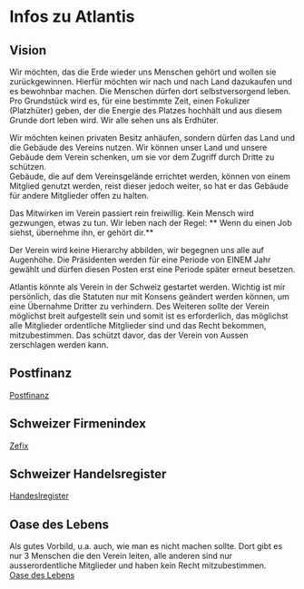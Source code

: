 # Infos zu Atlantis

## Vision
Wir möchten, das die Erde wieder uns Menschen gehört und wollen sie zurückgewinnen.
Hierfür möchten wir nach und nach Land dazukaufen und es bewohnbar machen. Die Menschen dürfen dort selbstversorgend leben.
Pro Grundstück wird es, für eine bestimmte Zeit, einen Fokulizer (Platzhüter) geben, der die Energie des Platzes hochhält und aus diesem Grunde dort leben wird. 
Wir alle sehen uns als Erdhüter.

Wir möchten keinen privaten Besitz anhäufen, sondern dürfen das Land und die Gebäude des Vereins nutzen. Wir können unser Land und unsere Gebäude dem Verein schenken, um sie vor dem Zugriff durch Dritte zu schützen.  
Gebäude, die auf dem Vereinsgelände errichtet werden, können von einem Mitglied genutzt werden, reist dieser jedoch weiter, so hat er das Gebäude für andere Mitglieder offen zu halten.

Das Mitwirken im Verein passiert rein freiwillig. Kein Mensch wird gezwungen, etwas zu tun.
Wir leben nach der Regel:
** Wenn du einen Job siehst, übernehme ihn, er gehört dir.**

Der Verein wird keine Hierarchy abbilden, wir begegnen uns alle auf Augenhöhe.
Die Präsidenten werden für eine Periode von EINEM Jahr gewählt und dürfen diesen Posten erst eine Periode später erneut besetzen.

Atlantis könnte als Verein in der Schweiz gestartet werden.
Wichtig ist mir persönlich, das die Statuten nur mit Konsens geändert werden können, um eine Übernahme Dritter zu verhindern. Des Weiteren sollte der Verein möglichst breit aufgestellt sein und somit ist es erforderlich, das möglichst alle Mitglieder ordentliche Mitglieder sind und das Recht bekommen, mitzubestimmen. Das schützt davor, das der Verein von Aussen zerschlagen werden kann.


## Postfinanz
[Postfinanz](https://www.postfinance.ch/de/unternehmen/beduerfnisse/business-inspirierend-erzaehlt/verein-gruenden-wichtigsten-to-dos.html)

## Schweizer Firmenindex
[Zefix](https://www.zefix.ch/de/search/entity/welcome)  

## Schweizer Handelsregister
[Handeslregister](https://www.zh.ch/de/wirtschaft-arbeit/handelsregister/eintrag/verein.html#-538763814)


## Oase des Lebens
Als gutes Vorbild, u.a. auch, wie man es nicht machen sollte. Dort gibt es nur 3 Menschen die den Verein leiten, alle anderen sind nur ausserordentliche Mitglieder und haben kein Recht mitzubestimmen.  
[Oase des Lebens](https://oasendeslebens.com/)
